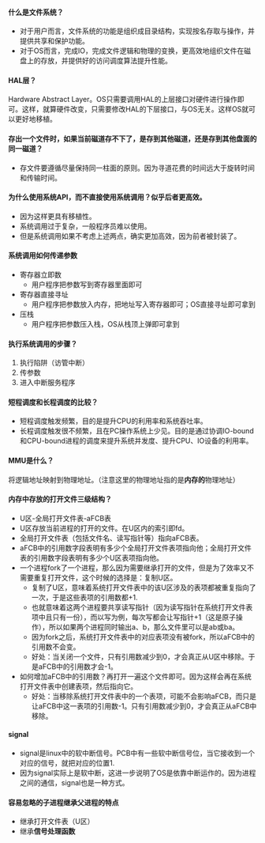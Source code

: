  

#### 什么是文件系统？

- 对于用户而言，文件系统的功能是组织成目录结构，实现按名存取与操作，并提供共享和保护功能。
- 对于OS而言，完成IO，完成文件逻辑和物理的变换，更高效地组织文件在磁盘上的存放，并提供好的访问调度算法提升性能。

#### HAL层？

Hardware Abstract Layer。OS只需要调用HAL的上层接口对硬件进行操作即可。这样，就算硬件改变，只需要修改HAL的下层接口，与OS无关。这样OS就可以更好地移植。

#### 存出一个文件时，如果当前磁道存不下了，是存到其他磁道，还是存到其他盘面的同一磁道？

- 存文件要遵循尽量保持同一柱面的原则。因为寻道花费的时间远大于旋转时间和传输时间。

#### 为什么使用系统API，而不直接使用系统调用？似乎后者更高效。

- 因为这样更具有移植性。
- 系统调用过于复杂，一般程序员难以使用。
- 但是系统调用如果不考虑上述两点，确实更加高效，因为前者被封装了。

#### 系统调用如何传递参数

- 寄存器立即数
  - 用户程序把参数写到寄存器里面即可
- 寄存器直接寻址
  - 用户程序把参数放入内存，把地址写入寄存器即可；OS直接寻址即可拿到
- 压栈
  - 用户程序把参数压入栈，OS从栈顶上弹即可拿到

#### 执行系统调用的步骤？

1. 执行陷阱（访管中断）
2. 传参数
3. 进入中断服务程序

#### 短程调度和长程调度的比较？

- 短程调度触发频繁，目的是提升CPU的利用率和系统吞吐率。
- 长程调度触发很不频繁，且在PC操作系统上少见。目的是通过协调IO-bound和CPU-bound进程的调度来提升系统并发度、提升CPU、IO设备的利用率。

#### MMU是什么？

将逻辑地址映射到物理地址。（注意这里的物理地址指的是**内存的**物理地址）

#### 内存中存放的打开文件三级结构？

- U区-全局打开文件表-aFCB表
- U区存放当前进程的打开的文件。在U区内的索引即fd。
- 全局打开文件表（包括文件名、读写指针等）指向aFCB表。
- aFCB中的引用数字段表明有多少个全局打开文件表项指向他；全局打开文件表的引用数字段表明有多少个U区表项指向他。
- 一个进程fork了一个进程，那么因为需要继承打开的文件，但是为了效率又不需要重复打开文件，这个时候的选择是：复制U区。
  - 复制了U区，意味着系统打开文件表中的该U区涉及的表项都被重复指向了一次，于是这些表项的引用数都+1.
  - 也就意味着这两个进程要共享读写指针（因为读写指针在系统打开文件表项中且只有一份），而以写为例，每次写都会让写指针+1（这是原子操作），所以如果两个进程同时输出a、b，那么文件里可以是ab或ba。
  - 因为fork之后，系统打开文件表中的对应表项没有被fork，所以aFCB中的引用数不会变。
  - 好处：当关闭一个文件，只有引用数减少到0，才会真正从U区中移除。于是aFCB中的引用数才会-1。
- 如何增加aFCB中的引用数？再打开一遍这个文件即可。因为这样会再在系统打开文件表中创建表项，然后指向它。
  - 好处：当移除系统打开文件表中的一个表项，可能不会影响aFCB，而只是让aFCB中这一表项的引用数-1。只有引用数减少到0，才会真正从aFCB中移除。

#### signal

- signal是linux中的软中断信号。PCB中有一些软中断信号位，当它接收到一个对应的信号，就把对应的位置1.
- 因为signal实际上是软中断，这进一步说明了OS是依靠中断运作的。因为进程之间的通信，signal也是一种方式。

#### 容易忽略的子进程继承父进程的特点

- 继承打开文件表（U区）
- 继承**信号处理函数**
